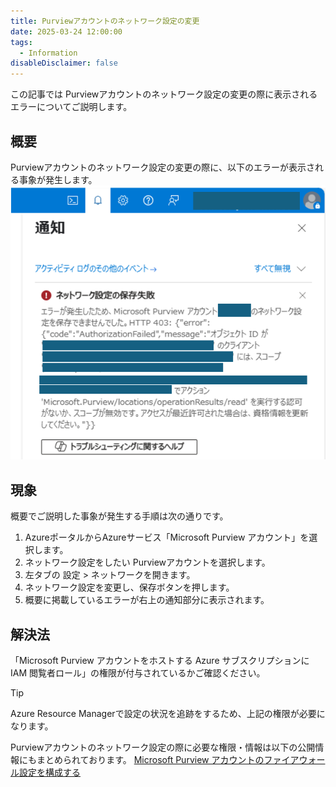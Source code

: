```yaml
---
title: Purviewアカウントのネットワーク設定の変更
date: 2025-03-24 12:00:00
tags:
  - Information
disableDisclaimer: false
---
```


この記事では Purviewアカウントのネットワーク設定の変更の際に表示されるエラーについてご説明します。

<!-- more -->

## 概要

Purviewアカウントのネットワーク設定の変更の際に、以下のエラーが表示される事象が発生します。
![](./how-to-change-network-settings/error.png)

## 現象
概要でご説明した事象が発生する手順は次の通りです。

1. AzureポータルからAzureサービス「Microsoft Purview アカウント」を選択します。
2. ネットワーク設定をしたい Purviewアカウントを選択します。
3. 左タブの 設定 > ネットワークを開きます。
4. ネットワーク設定を変更し、保存ボタンを押します。
5. 概要に掲載しているエラーが右上の通知部分に表示されます。

## 解決法

「Microsoft Purview アカウントをホストする Azure サブスクリプションに IAM 閲覧者ロール」の権限が付与されているかご確認ください。
> [!TIP]
> Azure Resource Managerで設定の状況を追跡をするため、上記の権限が必要になります。

Purviewアカウントのネットワーク設定の際に必要な権限・情報は以下の公開情報にもまとめられております。
[Microsoft Purview アカウントのファイアウォール設定を構成する](https://learn.microsoft.com/ja-jp/purview/catalog-firewall)

